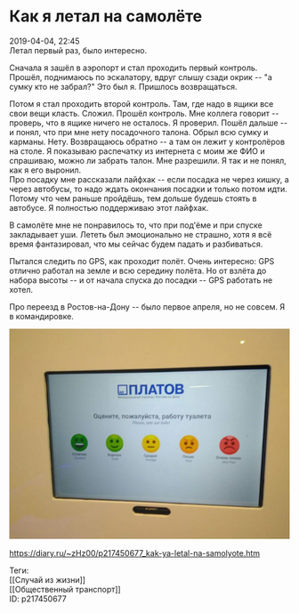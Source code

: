 Как я летал на самолёте
========================

   
 2019-04-04, 22:45   
  Летал первый раз, было интересно.   
   
 Сначала я зашёл в аэропорт и стал проходить первый контроль. Прошёл, поднимаюсь по эскалатору, вдруг слышу сзади окрик -- "а сумку кто не забрал?" Это был я. Пришлось возвращаться.   
   
 Потом я стал проходить второй контроль. Там, где надо в ящики все свои вещи класть. Сложил. Прошёл контроль. Мне коллега говорит -- проверь, что в ящике ничего не осталось. Я проверил. Пошёл дальше -- и понял, что при мне нету посадочного талона. Обрыл всю сумку и карманы. Нету. Возвращаюсь обратно -- а там он лежит у контролёров на столе. Я показываю распечатку из интернета с моим же ФИО и спрашиваю, можно ли забрать талон. Мне разрешили. Я так и не понял, как я его выронил.   
 Про посадку мне рассказали лайфхак -- если посадка не через кишку, а через автобусы, то надо ждать окончания посадки и только потом идти. Потому что чем раньше пройдёшь, тем дольше будешь стоять в автобусе. Я полностью поддерживаю этот лайфхак.   
   
 В самолёте мне не понравилось то, что при под'ёме и при спуске закладывает уши. Лететь был эмоционально не страшно, хотя я всё время фантазировал, что мы сейчас будем падать и разбиваться.   
   
 Пытался следить по GPS, как проходит полёт. Очень интересно: GPS отлично работал на земле и всю середину полёта. Но от взлёта до набора высоты -- и от начала спуска до посадки -- GPS работать не хотел.   
   
 Про переезд в Ростов-на-Дону -- было первое апреля, но не совсем. Я в командировке.   
   
   [![](pics/D0WBzLbl.jpg)](https://i.imgur.com/D0WBzLb.jpg)     
    
 <https://diary.ru/~zHz00/p217450677_kak-ya-letal-na-samolyote.htm>   
   
 Теги:   
 [[Случай из жизни]]   
 [[Общественный транспорт]]   
 ID: p217450677